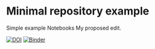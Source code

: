 # Minimal repository example
Simple example Notebooks
My proposed edit.

[![DOI](https://zenodo.org/badge/190585610.svg)](https://zenodo.org/badge/latestdoi/190585610)
[![Binder](https://mybinder.org/badge_logo.svg)](https://mybinder.org/v2/gh/JurekMueller/YR2019/master)
